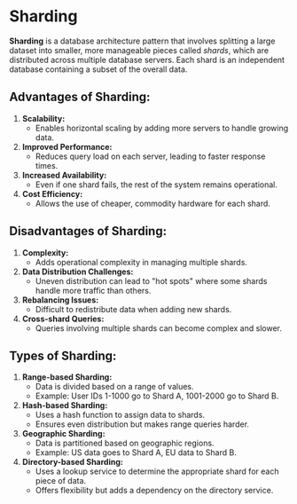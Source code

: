 # Sharding

**Sharding** is a database architecture pattern that involves splitting a large dataset into smaller, more manageable pieces called _shards_, which are distributed across multiple database servers. Each shard is an independent database containing a subset of the overall data.

## Advantages of Sharding:

1. **Scalability:**
   - Enables horizontal scaling by adding more servers to handle growing data.
2. **Improved Performance:**
   - Reduces query load on each server, leading to faster response times.
3. **Increased Availability:**
   - Even if one shard fails, the rest of the system remains operational.
4. **Cost Efficiency:**
   - Allows the use of cheaper, commodity hardware for each shard.

## Disadvantages of Sharding:

1. **Complexity:**
   - Adds operational complexity in managing multiple shards.
2. **Data Distribution Challenges:**
   - Uneven distribution can lead to "hot spots" where some shards handle more traffic than others.
3. **Rebalancing Issues:**
   - Difficult to redistribute data when adding new shards.
4. **Cross-shard Queries:**
   - Queries involving multiple shards can become complex and slower.

## Types of Sharding:

1. **Range-based Sharding:**
   - Data is divided based on a range of values.
   - Example: User IDs 1-1000 go to Shard A, 1001-2000 go to Shard B.
2. **Hash-based Sharding:**
   - Uses a hash function to assign data to shards.
   - Ensures even distribution but makes range queries harder.
3. **Geographic Sharding:**
   - Data is partitioned based on geographic regions.
   - Example: US data goes to Shard A, EU data to Shard B.
4. **Directory-based Sharding:**
   - Uses a lookup service to determine the appropriate shard for each piece of data.
   - Offers flexibility but adds a dependency on the directory service.
